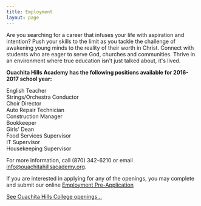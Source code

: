 ```yaml
---
title: Employment
layout: page
---
```

Are you searching for a career that infuses your life with aspiration and intention? Push 
your skills to the limit as you tackle the challenge of awakening young minds to the reality 
of their worth in Christ. Connect with students who are eager to serve God, churches and 
communities. Thrive in an environment where true education isn't just talked about, it's lived.

**Ouachita Hills Academy has the following positions available for 2016-2017 school year:**

English Teacher  
Strings/Orchestra Conductor  
Choir Director  
Auto Repair Technician  
Construction Manager  
Bookkeeper  
Girls' Dean  
Food Services Supervisor  
IT Supervisor  
Housekeeping Supervisor  

For more information, call (870) 342-6210 or email info@ouachitahillsacademy.org.

If you are interested in applying for any of the openings, you may complete and submit our 
online [Employment Pre-Application](http://www.surveymoz.com/s/VFKEU/)


[See Ouachita Hills College openings...](/pages/college/employment.html)